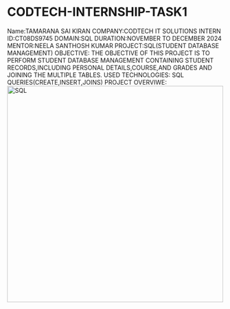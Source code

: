 # CODTECH-INTERNSHIP-TASK1
Name:TAMARANA SAI KIRAN
COMPANY:CODTECH IT SOLUTIONS
INTERN ID:CT08DS9745
DOMAIN:SQL
DURATION:NOVEMBER TO DECEMBER 2024
MENTOR:NEELA SANTHOSH KUMAR
PROJECT:SQL(STUDENT DATABASE MANAGEMENT)
OBJECTIVE:
THE OBJECTIVE OF THIS PROJECT IS TO PERFORM STUDENT DATABASE MANAGEMENT CONTAINING STUDENT RECORDS,INCLUDING PERSONAL DETAILS,COURSE,AND GRADES AND JOINING THE MULTIPLE TABLES.
USED TECHNOLOGIES:
SQL QUERIES(CREATE,INSERT,JOINS)
PROJECT OVERVIWE:
<img width="503" alt="SQL" src="https://github.com/user-attachments/assets/0e8d7f46-8ae8-41a2-9523-39247f9ff134">




